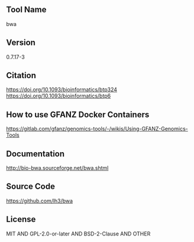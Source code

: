 ## Tool Name
bwa
## Version
0.7.17-3
## Citation
https://doi.org/10.1093/bioinformatics/btp324
https://doi.org/10.1093/bioinformatics/btp6
## How to use GFANZ Docker Containers
https://gitlab.com/gfanz/genomics-tools/-/wikis/Using-GFANZ-Genomics-Tools
## Documentation
http://bio-bwa.sourceforge.net/bwa.shtml
## Source Code
https://github.com/lh3/bwa
## License
MIT AND GPL-2.0-or-later AND BSD-2-Clause AND OTHER
